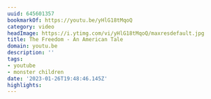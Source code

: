 ```yaml
---
uuid: 645601357
bookmarkOf: https://youtu.be/yHlG18tMqoQ
category: video
headImage: https://i.ytimg.com/vi/yHlG18tMqoQ/maxresdefault.jpg
title: The Freedom - An American Tale
domain: youtu.be
description: ''
tags:
- youtube
- monster children
date: '2023-01-26T19:48:46.145Z'
highlights:
---
```



